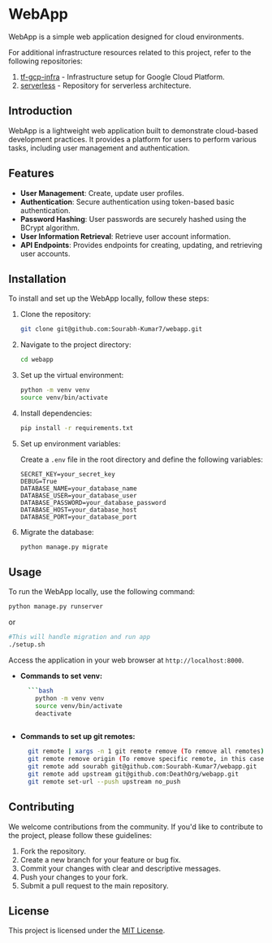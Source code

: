 # WebApp

WebApp is a simple web application designed for cloud environments.

For additional infrastructure resources related to this project, refer to the following repositories:
1. [tf-gcp-infra](https://github.com/DeathOrg/tf-gcp-infra) - Infrastructure setup for Google Cloud Platform.
2. [serverless](https://github.com/DeathOrg/serverless) - Repository for serverless architecture.
   
## Introduction

WebApp is a lightweight web application built to demonstrate cloud-based development practices. It provides a platform for users to perform various tasks, including user management and authentication.

## Features

- **User Management**: Create, update user profiles.
- **Authentication**: Secure authentication using token-based basic authentication.
- **Password Hashing**: User passwords are securely hashed using the BCrypt algorithm.
- **User Information Retrieval**: Retrieve user account information.
- **API Endpoints**: Provides endpoints for creating, updating, and retrieving user accounts.

## Installation

To install and set up the WebApp locally, follow these steps:

1. Clone the repository:

    ```bash
    git clone git@github.com:Sourabh-Kumar7/webapp.git
    ```

2. Navigate to the project directory:

    ```bash
    cd webapp
    ```

3. Set up the virtual environment:

    ```bash
    python -m venv venv
    source venv/bin/activate
    ```

4. Install dependencies:

    ```bash
    pip install -r requirements.txt
    ```

5. Set up environment variables:

    Create a `.env` file in the root directory and define the following variables:

    ```plaintext
    SECRET_KEY=your_secret_key
    DEBUG=True
    DATABASE_NAME=your_database_name
    DATABASE_USER=your_database_user
    DATABASE_PASSWORD=your_database_password
    DATABASE_HOST=your_database_host
    DATABASE_PORT=your_database_port
    ```

6. Migrate the database:

    ```bash
    python manage.py migrate
    ```

## Usage

To run the WebApp locally, use the following command:

```bash
python manage.py runserver
```
or

```bash
#This will handle migration and run app
./setup.sh
```

Access the application in your web browser at `http://localhost:8000`.

- **Commands to set venv:**

  ```bash
    ```bash
      python -m venv venv
      source venv/bin/activate
      deactivate
   

- **Commands to set up git remotes:**

  ```bash
    git remote | xargs -n 1 git remote remove (To remove all remotes)
    git remote remove origin (To remove specific remote, in this case origin)
    git remote add sourabh git@github.com:Sourabh-Kumar7/webapp.git
    git remote add upstream git@github.com:DeathOrg/webapp.git
    git remote set-url --push upstream no_push

## Contributing

We welcome contributions from the community. If you'd like to contribute to the project, please follow these guidelines:

1. Fork the repository.
2. Create a new branch for your feature or bug fix.
3. Commit your changes with clear and descriptive messages.
4. Push your changes to your fork.
5. Submit a pull request to the main repository.

## License

This project is licensed under the [MIT License](LICENSE).
